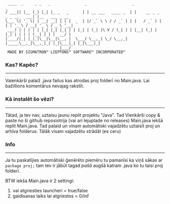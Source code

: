 ```
 ____  _     _ _   _               _                    _                           _               
/ ___|| |__ (_) |_| |_ _   _      | | __ ___   ____ _  | |    __ _ _   _ _ __   ___| |__   ___ _ __ 
\___ \| '_ \| | __| __| | | |  _  | |/ _` \ \ / / _` | | |   / _` | | | | '_ \ / __| '_ \ / _ \ '__|
 ___) | | | | | |_| |_| |_| | | |_| | (_| |\ V / (_| | | |__| (_| | |_| | | | | (__| | | |  __/ |   
|____/|_| |_|_|\__|\__|\__, |  \___/ \__,_| \_/ \__,_| |_____\__,_|\__,_|_| |_|\___|_| |_|\___|_|   
                        |___/                                                                        
 MADE BY SIGMATRON™ LIEPTONS™ SOFTWARE™ INCORPORATED™
```

### Kas? Kapēc?
---
Vaienkārši palaiž .java failus kas atrodas proj folderī no Main.java.
Lai bažillions komentārus nevajag rakstīt.

### Kā instalēt šo vēzi?
---
Tātad, ja tev nav, uztaisu jaunu replit projektu "Java". Tad Vienkārši copy & paste no ši github reposiotrija (vai ari lejuplade no releases) Main.java iekšā replit Main.java. Tad palaid un vinam automātiski vajadzētu uztaisīt proj un arhīva folderus. Tālāk visam vajadzētu strādāt (es ceru)

### Info
---

Ja tu paskatījies automātiski ģenērēto piemēru tu pamanīsi ka viņš sākas ar ```package proj;``` tam tev ir jābūt tagad *pašā* augšā katram .java ko tu taisi proj folderī.

BTW iekša Main.java ir 2 settingi:
  1. vai atgriesties launcheri = true/false
  2. gaidisanas laiks lai atgriestos = 0/inf
